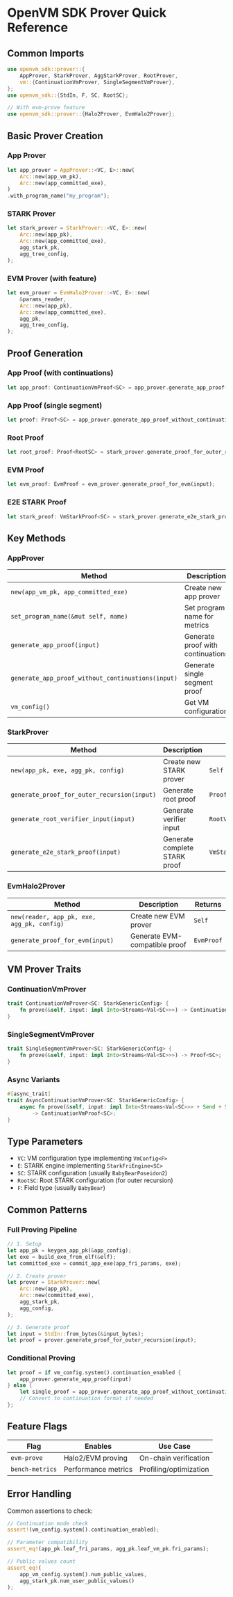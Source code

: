 # OpenVM SDK Prover Quick Reference

## Common Imports

```rust
use openvm_sdk::prover::{
    AppProver, StarkProver, AggStarkProver, RootProver,
    vm::{ContinuationVmProver, SingleSegmentVmProver},
};
use openvm_sdk::{StdIn, F, SC, RootSC};

// With evm-prove feature
use openvm_sdk::prover::{Halo2Prover, EvmHalo2Prover};
```

## Basic Prover Creation

### App Prover
```rust
let app_prover = AppProver::<VC, E>::new(
    Arc::new(app_vm_pk),
    Arc::new(app_committed_exe),
)
.with_program_name("my_program");
```

### STARK Prover
```rust
let stark_prover = StarkProver::<VC, E>::new(
    Arc::new(app_pk),
    Arc::new(app_committed_exe),
    agg_stark_pk,
    agg_tree_config,
);
```

### EVM Prover (with feature)
```rust
let evm_prover = EvmHalo2Prover::<VC, E>::new(
    &params_reader,
    Arc::new(app_pk),
    Arc::new(app_committed_exe),
    agg_pk,
    agg_tree_config,
);
```

## Proof Generation

### App Proof (with continuations)
```rust
let app_proof: ContinuationVmProof<SC> = app_prover.generate_app_proof(input);
```

### App Proof (single segment)
```rust
let proof: Proof<SC> = app_prover.generate_app_proof_without_continuations(input);
```

### Root Proof
```rust
let root_proof: Proof<RootSC> = stark_prover.generate_proof_for_outer_recursion(input);
```

### EVM Proof
```rust
let evm_proof: EvmProof = evm_prover.generate_proof_for_evm(input);
```

### E2E STARK Proof
```rust
let stark_proof: VmStarkProof<SC> = stark_prover.generate_e2e_stark_proof(input);
```

## Key Methods

### AppProver
| Method | Description | Returns |
|--------|-------------|---------|
| `new(app_vm_pk, app_committed_exe)` | Create new app prover | `Self` |
| `set_program_name(&mut self, name)` | Set program name for metrics | `&mut Self` |
| `generate_app_proof(input)` | Generate proof with continuations | `ContinuationVmProof<SC>` |
| `generate_app_proof_without_continuations(input)` | Generate single segment proof | `Proof<SC>` |
| `vm_config()` | Get VM configuration | `&VC` |

### StarkProver
| Method | Description | Returns |
|--------|-------------|---------|
| `new(app_pk, exe, agg_pk, config)` | Create new STARK prover | `Self` |
| `generate_proof_for_outer_recursion(input)` | Generate root proof | `Proof<RootSC>` |
| `generate_root_verifier_input(input)` | Generate verifier input | `RootVmVerifierInput<SC>` |
| `generate_e2e_stark_proof(input)` | Generate complete STARK proof | `VmStarkProof<SC>` |

### EvmHalo2Prover
| Method | Description | Returns |
|--------|-------------|---------|
| `new(reader, app_pk, exe, agg_pk, config)` | Create new EVM prover | `Self` |
| `generate_proof_for_evm(input)` | Generate EVM-compatible proof | `EvmProof` |

## VM Prover Traits

### ContinuationVmProver
```rust
trait ContinuationVmProver<SC: StarkGenericConfig> {
    fn prove(&self, input: impl Into<Streams<Val<SC>>>) -> ContinuationVmProof<SC>;
}
```

### SingleSegmentVmProver
```rust
trait SingleSegmentVmProver<SC: StarkGenericConfig> {
    fn prove(&self, input: impl Into<Streams<Val<SC>>>) -> Proof<SC>;
}
```

### Async Variants
```rust
#[async_trait]
trait AsyncContinuationVmProver<SC: StarkGenericConfig> {
    async fn prove(&self, input: impl Into<Streams<Val<SC>>> + Send + Sync) 
        -> ContinuationVmProof<SC>;
}
```

## Type Parameters

- `VC`: VM configuration type implementing `VmConfig<F>`
- `E`: STARK engine implementing `StarkFriEngine<SC>`
- `SC`: STARK configuration (usually `BabyBearPoseidon2`)
- `RootSC`: Root STARK configuration (for outer recursion)
- `F`: Field type (usually `BabyBear`)

## Common Patterns

### Full Proving Pipeline
```rust
// 1. Setup
let app_pk = keygen_app_pk(&app_config);
let exe = build_exe_from_elf(&elf);
let committed_exe = commit_app_exe(app_fri_params, exe);

// 2. Create prover
let prover = StarkProver::new(
    Arc::new(app_pk),
    Arc::new(committed_exe),
    agg_stark_pk,
    agg_config,
);

// 3. Generate proof
let input = StdIn::from_bytes(&input_bytes);
let proof = prover.generate_proof_for_outer_recursion(input);
```

### Conditional Proving
```rust
let proof = if vm_config.system().continuation_enabled {
    app_prover.generate_app_proof(input)
} else {
    let single_proof = app_prover.generate_app_proof_without_continuations(input);
    // Convert to continuation format if needed
};
```

## Feature Flags

| Flag | Enables | Use Case |
|------|---------|----------|
| `evm-prove` | Halo2/EVM proving | On-chain verification |
| `bench-metrics` | Performance metrics | Profiling/optimization |

## Error Handling

Common assertions to check:
```rust
// Continuation mode check
assert!(vm_config.system().continuation_enabled);

// Parameter compatibility
assert_eq!(app_pk.leaf_fri_params, agg_pk.leaf_vm_pk.fri_params);

// Public values count
assert_eq!(
    app_vm_config.system().num_public_values,
    agg_stark_pk.num_user_public_values()
);
```